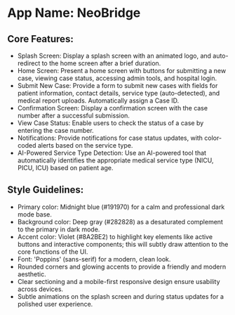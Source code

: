# **App Name**: NeoBridge

## Core Features:

- Splash Screen: Display a splash screen with an animated logo, and auto-redirect to the home screen after a brief duration.
- Home Screen: Present a home screen with buttons for submitting a new case, viewing case status, accessing admin tools, and hospital login.
- Submit New Case: Provide a form to submit new cases with fields for patient information, contact details, service type (auto-detected), and medical report uploads. Automatically assign a Case ID.
- Confirmation Screen: Display a confirmation screen with the case number after a successful submission.
- View Case Status: Enable users to check the status of a case by entering the case number.
- Notifications: Provide notifications for case status updates, with color-coded alerts based on the service type.
- AI-Powered Service Type Detection: Use an AI-powered tool that automatically identifies the appropriate medical service type (NICU, PICU, ICU) based on patient age.

## Style Guidelines:

- Primary color: Midnight blue (#191970) for a calm and professional dark mode base.
- Background color: Deep gray (#282828) as a desaturated complement to the primary in dark mode.
- Accent color: Violet (#8A2BE2) to highlight key elements like active buttons and interactive components; this will subtly draw attention to the core functions of the UI.
- Font: 'Poppins' (sans-serif) for a modern, clean look.
- Rounded corners and glowing accents to provide a friendly and modern aesthetic.
- Clear sectioning and a mobile-first responsive design ensure usability across devices.
- Subtle animations on the splash screen and during status updates for a polished user experience.